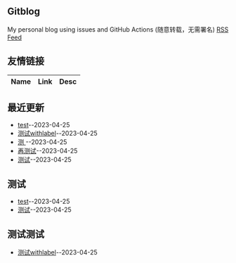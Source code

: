 ## Gitblog
My personal blog using issues and GitHub Actions (随意转载，无需署名)
[RSS Feed](https://raw.githubusercontent.com/yuuko0623/life/master/feed.xml)
## 友情链接
| Name | Link | Desc | 
 | ---- | ---- | ---- |
## 最近更新
- [test](https://github.com/yuuko0623/life/issues/5)--2023-04-25
- [测试withlabel](https://github.com/yuuko0623/life/issues/4)--2023-04-25
- [测 ](https://github.com/yuuko0623/life/issues/3)--2023-04-25
- [再测试](https://github.com/yuuko0623/life/issues/2)--2023-04-25
- [测试](https://github.com/yuuko0623/life/issues/1)--2023-04-25
## 测试
- [test](https://github.com/yuuko0623/life/issues/5)--2023-04-25
- [测试](https://github.com/yuuko0623/life/issues/1)--2023-04-25
## 测试测试
- [测试withlabel](https://github.com/yuuko0623/life/issues/4)--2023-04-25
